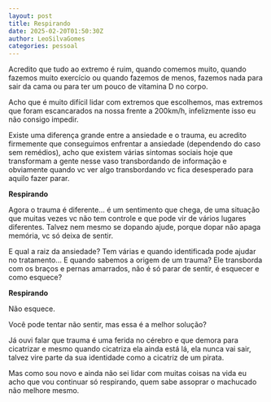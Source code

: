 ```yaml
---
layout: post
title: Respirando
date: 2025-02-20T01:50:30Z
author: LeoSilvaGomes
categories: pessoal
---
```

Acredito que tudo ao extremo é ruim, quando comemos muito, quando fazemos muito exercício ou quando fazemos de menos, fazemos nada para sair da cama ou para ter um pouco de vitamina D no corpo.

Acho que é muito difícil lidar com extremos que escolhemos, mas extremos que foram escancarados na nossa frente a 200km/h, infelizmente isso eu não consigo impedir.

Existe uma diferença grande entre a ansiedade e o trauma, eu acredito firmemente que conseguimos enfrentar a ansiedade (dependendo do caso sem remédios), acho que existem várias sintomas sociais hoje que transformam a gente nesse vaso transbordando de informação e obviamente quando vc ver algo transbordando vc fica desesperado para aquilo fazer parar. 

**Respirando**

Agora o trauma é diferente... é um sentimento que chega, de uma situação que muitas vezes vc não tem controle e que pode vir de vários lugares diferentes. Talvez nem mesmo se dopando ajude, porque dopar não apaga memória, vc só deixa de sentir.

E qual a raiz da ansiedade? Tem várias e quando identificada pode ajudar no tratamento... E quando sabemos a origem de um trauma? Ele transborda com os braços e pernas amarrados, não é só parar de sentir, é esquecer e como esquece?

**Respirando**

Não esquece.

Você pode tentar não sentir, mas essa é a melhor solução?

Já ouvi falar que trauma é uma ferida no cérebro e que demora para cicatrizar e mesmo quando cicatriza ela ainda está lá, ela nunca vai sair, talvez vire parte da sua identidade como a cicatriz de um pirata.

Mas como sou novo e ainda não sei lidar com muitas coisas na vida eu acho que vou continuar só respirando, quem sabe assoprar o machucado não melhore mesmo.
